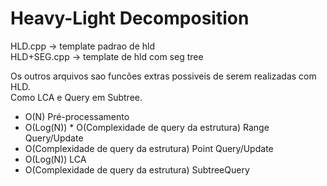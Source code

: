 # Heavy-Light Decomposition

HLD.cpp -> template padrao de hld  
HLD+SEG.cpp -> template de hld com seg tree  

Os outros arquivos sao funcões extras possiveis de serem realizadas com HLD.  
Como LCA e Query em Subtree.

- O(N) Pré-processamento
- O(Log(N)) * O(Complexidade de query da estrutura) Range Query/Update
- O(Complexidade de query da estrutura) Point Query/Update
- O(Log(N)) LCA
- O(Complexidade de query da estrutura) SubtreeQuery
